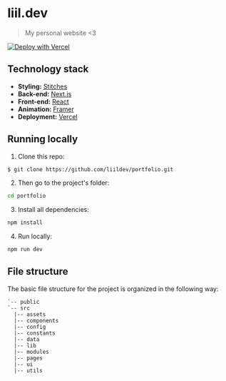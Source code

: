 # liil.dev

> My personal website <3

[![Deploy with Vercel](https://vercel.com/button)](https://vercel.com/new/clone?repository-url=https%3A%2F%2Fgithub.com%2Fliildev%2Fportfolio)

## Technology stack

- **Styling:** [Stitches](https://stitches.dev/)
- **Back-end:** [Next.js](https://nextjs.org/)
- **Front-end:** [React](https://reactjs.org/)
- **Animation:** [Framer](https://www.framer.com/docs/animation/)
- **Deployment:** [Vercel](https://vercel.com/)

## Running locally

1. Clone this repo:

```sh
$ git clone https://github.com/liildev/portfolio.git
```

2. Then go to the project's folder:

```sh
cd portfolio
```

3. Install all dependencies:

```sh
npm install
```

4. Run locally:

```sh
npm run dev
```

## File structure

The basic file structure for the project is organized in the following way:

```
`-- public
`-- src
  |-- assets
  |-- components
  |-- config
  |-- constants
  |-- data
  |-- lib
  |-- modules
  |-- pages
  |-- ui
  |-- utils

```
